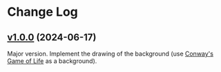 # Change Log

## [v1.0.0](https://github.com/thewizardplusplus/wizard-intro/tree/v1.0.0) (2024-06-17)

Major version. Implement the drawing of the background (use [Conway's Game of Life](https://en.wikipedia.org/wiki/Conway's_Game_of_Life) as a background).

